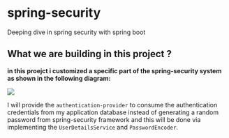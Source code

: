 # spring-security
Deeping dive in spring security with spring boot
## What we are building in this project ?
**in this proejct i customized a specific part of the spring-security system as shown in the following diagram:**


![](../spring-security/what-we-build.PNG)

I will provide the `authentication-provider` to consume the authentication credentials from my application database instead of generating a random password from spring-security framework and this will be done via implementing the `UserDetailsService` and `PasswordEncoder`.